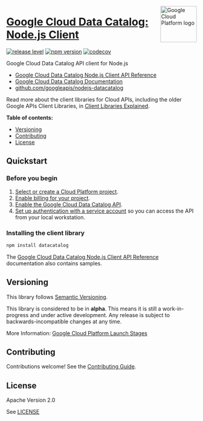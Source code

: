 [//]: # "This README.md file is auto-generated, all changes to this file will be lost."
[//]: # "To regenerate it, use `python -m synthtool`."
<img src="https://avatars2.githubusercontent.com/u/2810941?v=3&s=96" alt="Google Cloud Platform logo" title="Google Cloud Platform" align="right" height="96" width="96"/>

# [Google Cloud Data Catalog: Node.js Client](https://github.com/googleapis/nodejs-datacatalog)

[![release level](https://img.shields.io/badge/release%20level-alpha-orange.svg?style=flat)](https://cloud.google.com/terms/launch-stages)
[![npm version](https://img.shields.io/npm/v/datacatalog.svg)](https://www.npmjs.org/package/datacatalog)
[![codecov](https://img.shields.io/codecov/c/github/googleapis/nodejs-datacatalog/master.svg?style=flat)](https://codecov.io/gh/googleapis/nodejs-datacatalog)




Google Cloud Data Catalog API client for Node.js


* [Google Cloud Data Catalog Node.js Client API Reference][client-docs]
* [Google Cloud Data Catalog Documentation][product-docs]
* [github.com/googleapis/nodejs-datacatalog](https://github.com/googleapis/nodejs-datacatalog)

Read more about the client libraries for Cloud APIs, including the older
Google APIs Client Libraries, in [Client Libraries Explained][explained].

[explained]: https://cloud.google.com/apis/docs/client-libraries-explained

**Table of contents:**


* [Versioning](#versioning)
* [Contributing](#contributing)
* [License](#license)

## Quickstart

### Before you begin

1.  [Select or create a Cloud Platform project][projects].
1.  [Enable billing for your project][billing].
1.  [Enable the Google Cloud Data Catalog API][enable_api].
1.  [Set up authentication with a service account][auth] so you can access the
    API from your local workstation.

### Installing the client library

```bash
npm install datacatalog
```





The [Google Cloud Data Catalog Node.js Client API Reference][client-docs] documentation
also contains samples.

## Versioning

This library follows [Semantic Versioning](http://semver.org/).




This library is considered to be in **alpha**. This means it is still a
work-in-progress and under active development. Any release is subject to
backwards-incompatible changes at any time.



More Information: [Google Cloud Platform Launch Stages][launch_stages]

[launch_stages]: https://cloud.google.com/terms/launch-stages

## Contributing

Contributions welcome! See the [Contributing Guide](https://github.com/googleapis/nodejs-datacatalog/blob/master/CONTRIBUTING.md).

## License

Apache Version 2.0

See [LICENSE](https://github.com/googleapis/nodejs-datacatalog/blob/master/LICENSE)

[client-docs]: https://cloud.google.com/nodejs/docs/reference/datacatalog/latest/
[product-docs]: https://cloud.google.com/datacatalog
[shell_img]: https://gstatic.com/cloudssh/images/open-btn.png
[projects]: https://console.cloud.google.com/project
[billing]: https://support.google.com/cloud/answer/6293499#enable-billing
[enable_api]: https://console.cloud.google.com/flows/enableapi?apiid=datacatalog.googleapis.com
[auth]: https://cloud.google.com/docs/authentication/getting-started